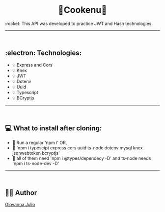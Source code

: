 <h1 align='center'><b>🍔Cookenu🍔</b></h1>
<p>:rocket: This API was developed to practice JWT and Hash technologies.</p>
<hr>
<br/>

<h2>:electron: Technologies:</h2>
<ul>
    <li>💡 Express and Cors</li>
    <li>💡 Knex</li>
    <li>💡 JWT</li>
    <li>💡 Dotenv</li>
    <li>💡 Uuid</li>
    <li>💡 Typescript</li>
    <li>💡 BCryptjs</li>
</ul>
<hr>
<br/>

<h2>💻 What to install after cloning:</h2>
    <ul>
        <li>💽 Run a regular 'npm i' OR,</li>
        <li>💽 'npm i  typescipt express cors uuid ts-node dotenv mysql knex jsonwebtoken bcryptjs'</li>
        <li>💽 all of them need 'npm i @types/dependecy -D' and ts-node needs 'npm i ts-node-dev -D'</li>
    </ul>
<hr>
<br/>

<h2>👩‍💻 Author</h2>
<a href="https://github.com/giojulio">Giovanna Julio</a>